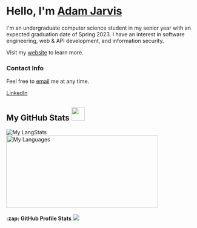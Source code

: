 # Hello, I'm [Adam Jarvis](https://jarvisar.github.io/)

I'm an undergraduate computer science student in my senior year with an expected graduation date of Spring 2023. I have an interest in software engineering, web & API development, and information security. 

Visit my [website](https://jarvisar.github.io/) to learn more.

### Contact Info

Feel free to [email](mailto:jarvisar@mail.uc.edu) me at any time.

[LinkedIn](https://www.linkedin.com/in/jarvisar)

<!-- GitHub section -->

 ##  My GitHub Stats <img src = "https://i.pinimg.com/originals/65/c4/f4/65c4f452571be1261e9c623f7da488ac.gif" width = 35px> 
 
 <div>
   <img align="center" src="https://github-readme-streak-stats.herokuapp.com/?user=jarvisar" alt="My LangStats" />
  <img align="center" src="https://github-readme-stats.vercel.app/api/top-langs?username=jarvisar&langs_count=10&show_icons=true&locale=en&layout=compact&theme=light" alt="My Languages" height="192px"  width="400px"/>
</div>
<br>
<b>:zap: GitHub Profile Stats</b>

 <img src="https://github-readme-stats.anuraghazra1.vercel.app/api?username=jarvisar&show_icons=true" />

<!-- GitHub section: END -->
